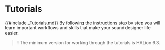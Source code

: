 # Tutorials

{{#include _Tutorials.md}} By following the instructions step by step you will learn important workflows and skills that make your sound designer life easier.

>&#10069; The minimum version for working through the tutorials is HALion 6.3.